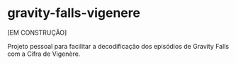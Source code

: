 # gravity-falls-vigenere

[EM CONSTRUÇÃO]

Projeto pessoal para facilitar a decodificação dos episódios de Gravity Falls com a Cifra de Vigenère.
